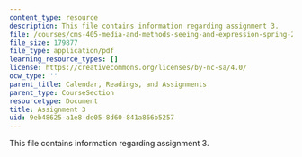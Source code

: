 ```yaml
---
content_type: resource
description: This file contains information regarding assignment 3.
file: /courses/cms-405-media-and-methods-seeing-and-expression-spring-2013/9eb48625a1e8de058d60841a866b5257_MITCMS_405S13_assignment3.pdf
file_size: 179877
file_type: application/pdf
learning_resource_types: []
license: https://creativecommons.org/licenses/by-nc-sa/4.0/
ocw_type: ''
parent_title: Calendar, Readings, and Assignments
parent_type: CourseSection
resourcetype: Document
title: Assignment 3
uid: 9eb48625-a1e8-de05-8d60-841a866b5257
---
```

This file contains information regarding assignment 3.